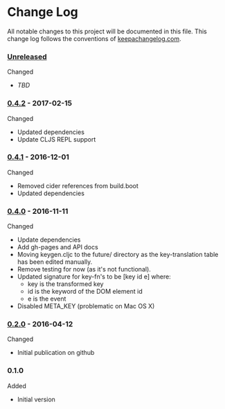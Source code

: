 # Change Log

All notable changes to this project will be documented in this file. This change log follows the conventions of [keepachangelog.com](http://keepachangelog.com/).

### [Unreleased]

Changed
- _TBD_

### [0.4.2] - 2017-02-15

Changed
- Updated dependencies
- Update CLJS REPL support

### [0.4.1] - 2016-12-01

Changed
- Removed cider references from build.boot
- Updated dependencies

### [0.4.0] - 2016-11-11

Changed
* Update dependencies
* Add gh-pages and API docs
* Moving keygen.cljc to the future/ directory as the
    key-translation table has been edited manually.
* Remove testing for now (as it's not functional).
* Updated signature for key-fn's to be [key id e] where:
  - key is the transformed key
  - id is the keyword of the DOM element id
  - e is the event
* Disabled META_KEY (problematic on Mac OS X)


### [0.2.0] - 2016-04-12

Changed
* Initial publication on github

### 0.1.0

Added
*  Initial version

[0.2.0]: https://github.com/dollabs/webkeys/compare/0.1.0...0.2.0
[0.4.0]: https://github.com/dollabs/webkeys/compare/0.2.0...0.4.0
[0.4.1]: https://github.com/dollabs/webkeys/compare/0.4.0...0.4.1
[0.4.2]: https://github.com/dollabs/webkeys/compare/0.4.1...0.4.2
[Unreleased]: https://github.com/dollabs/webkeys/compare/0.4.2...HEAD
